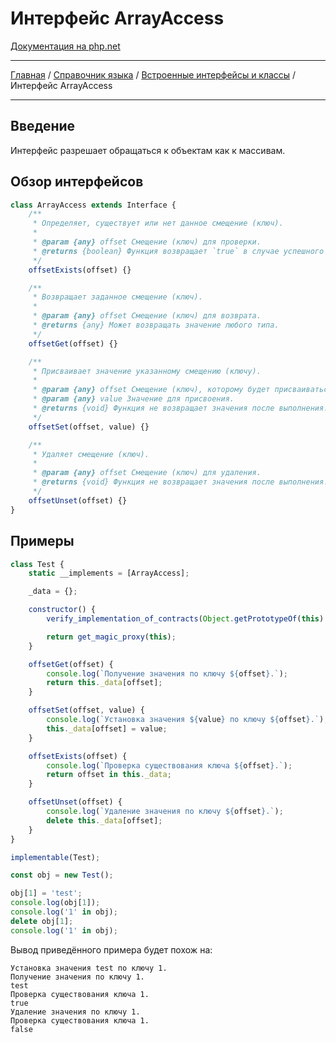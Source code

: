 # Интерфейс ArrayAccess

[Документация на php.net](https://www.php.net/manual/ru/class.arrayaccess.php)

---

[Главная](../../../../README.md) / [Справочник языка](../../../langref.md) /
[Встроенные интерфейсы и классы](../../interfaces.md) / Интерфейс ArrayAccess

---

## Введение

Интерфейс разрешает обращаться к объектам как к массивам.

## Обзор интерфейсов

```js
class ArrayAccess extends Interface {
    /**
     * Определяет, существует или нет данное смещение (ключ).
     *
     * @param {any} offset Смещение (ключ) для проверки.
     * @returns {boolean} Функция возвращает `true` в случае успешного выполнения или `false`, если возникла ошибка.
     */
    offsetExists(offset) {}

    /**
     * Возвращает заданное смещение (ключ).
     *
     * @param {any} offset Смещение (ключ) для возврата.
     * @returns {any} Может возвращать значение любого типа.
     */
    offsetGet(offset) {}

    /**
     * Присваивает значение указанному смещению (ключу).
     *
     * @param {any} offset Смещение (ключ), которому будет присваиваться значение.
     * @param {any} value Значение для присвоения.
     * @returns {void} Функция не возвращает значения после выполнения.
     */
    offsetSet(offset, value) {}

    /**
     * Удаляет смещение (ключ).
     *
     * @param {any} offset Смещение (ключ) для удаления.
     * @returns {void} Функция не возвращает значения после выполнения.
     */
    offsetUnset(offset) {}
}
```

## Примеры

```js
class Test {
    static __implements = [ArrayAccess];

    _data = {};

    constructor() {
        verify_implementation_of_contracts(Object.getPrototypeOf(this).constructor);

        return get_magic_proxy(this);
    }

    offsetGet(offset) {
        console.log(`Получение значения по ключу ${offset}.`);
        return this._data[offset];
    }

    offsetSet(offset, value) {
        console.log(`Установка значения ${value} по ключу ${offset}.`);
        this._data[offset] = value;
    }

    offsetExists(offset) {
        console.log(`Проверка существования ключа ${offset}.`);
        return offset in this._data;
    }

    offsetUnset(offset) {
        console.log(`Удаление значения по ключу ${offset}.`);
        delete this._data[offset];
    }
}

implementable(Test);

const obj = new Test();

obj[1] = 'test';
console.log(obj[1]);
console.log('1' in obj);
delete obj[1];
console.log('1' in obj);
```

Вывод приведённого примера будет похож на:

    Установка значения test по ключу 1.
    Получение значения по ключу 1.
    test
    Проверка существования ключа 1.
    true
    Удаление значения по ключу 1.
    Проверка существования ключа 1.
    false
